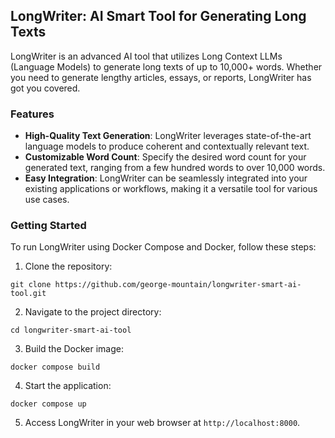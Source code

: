 
## LongWriter: AI Smart Tool for Generating Long Texts

LongWriter is an advanced AI tool that utilizes Long Context LLMs (Language Models) to generate long texts of up to 10,000+ words. Whether you need to generate lengthy articles, essays, or reports, LongWriter has got you covered.

### Features

- **High-Quality Text Generation**: LongWriter leverages state-of-the-art language models to produce coherent and contextually relevant text.
- **Customizable Word Count**: Specify the desired word count for your generated text, ranging from a few hundred words to over 10,000 words.
- **Easy Integration**: LongWriter can be seamlessly integrated into your existing applications or workflows, making it a versatile tool for various use cases.

### Getting Started

To run LongWriter using Docker Compose and Docker, follow these steps:

1. Clone the repository:

  ```shell
  git clone https://github.com/george-mountain/longwriter-smart-ai-tool.git
  ```

2. Navigate to the project directory:

  ```shell
  cd longwriter-smart-ai-tool
  ```

3. Build the Docker image:

  ```shell
  docker compose build
  ```

4. Start the application:

  ```shell
  docker compose up
  ```

5. Access LongWriter in your web browser at `http://localhost:8000`.


